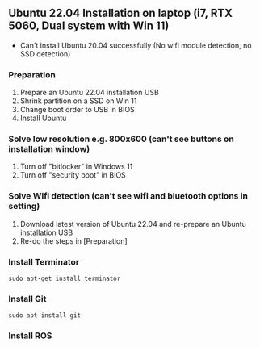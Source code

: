 ## Ubuntu 22.04 Installation on laptop (i7, RTX 5060, Dual system with Win 11)
* Can't install Ubuntu 20.04 successfully (No wifi module detection, no SSD detection)
  
### Preparation
1. Prepare an Ubuntu 22.04 installation USB
2. Shrink partition on a SSD on Win 11
3. Change boot order to USB in BIOS
4. Install Ubuntu
   
### Solve low resolution e.g. 800x600 (can't see buttons on installation window)
1. Turn off "bitlocker" in Windows 11
2. Turn off "security boot" in BIOS

### Solve Wifi detection (can't see wifi and bluetooth options in setting)
1. Download latest version of Ubuntu 22.04 and re-prepare an Ubuntu installation USB
2. Re-do the steps in [Preparation]

### Install Terminator
```
sudo apt-get install terminator
```

### Install Git
```
sudo apt install git
```

### Install ROS
